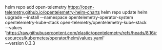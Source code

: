 helm repo add open-telemetry https://open-telemetry.github.io/opentelemetry-helm-charts
helm repo update
helm upgrade --install --namespace opentelemetry-operator-system opentelemetry-kube-stack open-telemetry/opentelemetry-kube-stack \
--values 'https://raw.githubusercontent.com/elastic/opentelemetry/refs/heads/8.16/resources/kubernetes/operator/helm/values.yaml' \
--version 0.3.3
